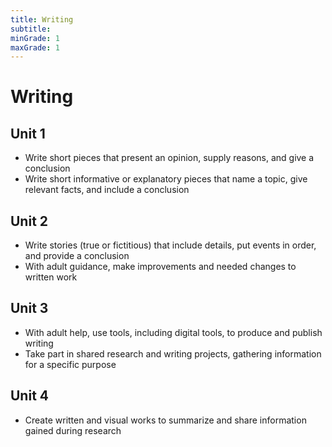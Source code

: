 ```yaml
---
title: Writing
subtitle: 
minGrade: 1
maxGrade: 1
---
```

# Writing


## Unit 1
* Write short pieces that present an opinion, supply reasons, and give a conclusion
* Write short informative or explanatory pieces that name a topic, give relevant facts, and include a conclusion

## Unit 2
* Write stories (true or fictitious) that include details, put events in order, and provide a conclusion
* With adult guidance, make improvements and needed changes to written work

## Unit 3
* With adult help, use tools, including digital tools, to produce and publish writing
* Take part in shared research and writing projects, gathering information for a specific purpose

## Unit 4
* Create written and visual works to summarize and share information gained during research
